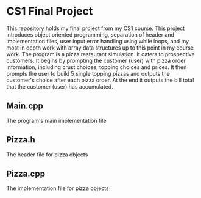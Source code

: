 # CS1 Final Project

This repository holds my final project from my CS1 course. This project introduces object oriented programming, separation of header and implementation files, user input error handling using while loops, and my most in depth work with array data structures up to this point in my course work.  The program is a pizza restaurant simulation.  It caters to prospective customers.  It begins by prompting the customer (user) with pizza order information, including crust choices, topping choices and prices.  It then prompts the user to build 5 single topping pizzas and outputs the customer's choice after each pizza order.  At the end it outputs the bill total that the customer (user) has accumulated.

## Main.cpp

The program's main implementation file

## Pizza.h

The header file for pizza objects

## Pizza.cpp

The implementation file for pizza objects   
